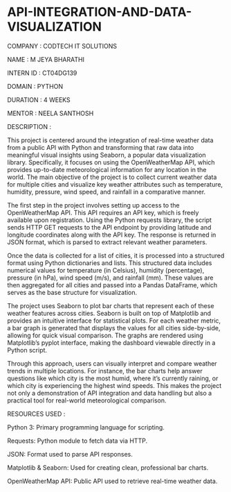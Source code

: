 # API-INTEGRATION-AND-DATA-VISUALIZATION

COMPANY : CODTECH IT SOLUTIONS

NAME : M JEYA BHARATHI

INTERN ID : CT04DG139

DOMAIN : PYTHON

DURATION : 4 WEEKS

MENTOR : NEELA SANTHOSH

DESCRIPTION :

This project is centered around the integration of real-time weather data from a public API with Python and transforming that raw data into meaningful visual insights using Seaborn, a popular data visualization library. Specifically, it focuses on using the OpenWeatherMap API, which provides up-to-date meteorological information for any location in the world. The main objective of the project is to collect current weather data for multiple cities and visualize key weather attributes such as temperature, humidity, pressure, wind speed, and rainfall in a comparative manner.

The first step in the project involves setting up access to the OpenWeatherMap API. This API requires an API key, which is freely available upon registration. Using the Python requests library, the script sends HTTP GET requests to the API endpoint by providing latitude and longitude coordinates along with the API key. The response is returned in JSON format, which is parsed to extract relevant weather parameters.

Once the data is collected for a list of cities, it is processed into a structured format using Python dictionaries and lists. This structured data includes numerical values for temperature (in Celsius), humidity (percentage), pressure (in hPa), wind speed (m/s), and rainfall (mm). These values are then aggregated for all cities and passed into a Pandas DataFrame, which serves as the base structure for visualization.

The project uses Seaborn to plot bar charts that represent each of these weather features across cities. Seaborn is built on top of Matplotlib and provides an intuitive interface for statistical plots. For each weather metric, a bar graph is generated that displays the values for all cities side-by-side, allowing for quick visual comparison. The graphs are rendered using Matplotlib’s pyplot interface, making the dashboard viewable directly in a Python script.

Through this approach, users can visually interpret and compare weather trends in multiple locations. For instance, the bar charts help answer questions like which city is the most humid, where it’s currently raining, or which city is experiencing the highest wind speeds. This makes the project not only a demonstration of API integration and data handling but also a practical tool for real-world meteorological comparison.

RESOURCES USED :

Python 3: Primary programming language for scripting.

Requests: Python module to fetch data via HTTP.

JSON: Format used to parse API responses.

Matplotlib & Seaborn: Used for creating clean, professional bar charts.

OpenWeatherMap API: Public API used to retrieve real-time weather data.

